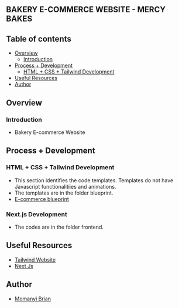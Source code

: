 ## BAKERY E-COMMERCE WEBSITE - MERCY BAKES

## Table of contents

- [Overview](#overview)
    - [Introduction](#introduction)
- [Process + Development](#process-+-development)
    - [HTML + CSS + Tailwind Development](#html-+-css+-tailwind-development)
- [Useful Resources](#useful-resources)
- [Author](#author)

## Overview

### Introduction

- Bakery E-commerce Website

## Process + Development

### HTML + CSS + Tailwind Development
- This section identifies the code templates. Templates do not have Javascript functionalitiies and animations.
- The templates are in the folder blueprint.
- [E-commerce blueprint]()

### Next.js Development
- The codes are in the folder frontend.

## Useful Resources
- [Tailwind Website](https://tailwindcss.com/)
- [Next Js](https://nextjs.org/docs/getting-started/installation)

## Author

- [Momanyi Brian](https://portfolio-momanyi-brian.vercel.app)